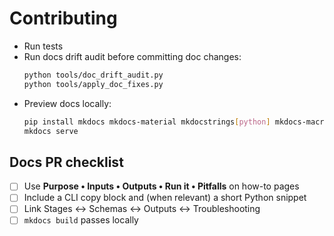 # Contributing

- Run tests
- Run docs drift audit before committing doc changes:
  ```bash
  python tools/doc_drift_audit.py
  python tools/apply_doc_fixes.py
  ```
- Preview docs locally:
  ```bash
  pip install mkdocs mkdocs-material mkdocstrings[python] mkdocs-macros-plugin
  mkdocs serve
  ```

## Docs PR checklist
- [ ] Use **Purpose • Inputs • Outputs • Run it • Pitfalls** on how-to pages
- [ ] Include a CLI copy block and (when relevant) a short Python snippet
- [ ] Link Stages ↔ Schemas ↔ Outputs ↔ Troubleshooting
- [ ] `mkdocs build` passes locally
